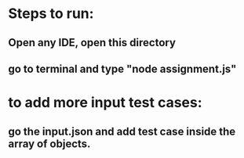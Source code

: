# Steps to run:
## Open any IDE, open this directory
## go to terminal and type "node assignment.js"


# to add more input test cases:
## go the input.json and add test case inside the array of objects.
